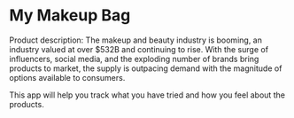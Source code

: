 <h1> My Makeup Bag </h1>

Product description: 
The makeup and beauty industry is booming, an industry valued at over $532B and continuing to rise. 
With the surge of influencers, social media, and the exploding number of brands bring products to market, the supply is outpacing demand with the 
magnitude of options available to consumers. 

This app will help you track what you have tried and how you feel about the products. 